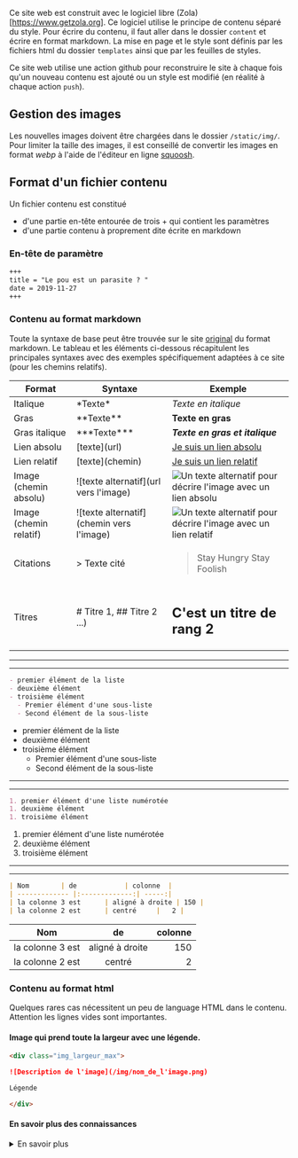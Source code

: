 
Ce site web est construit avec le logiciel libre (Zola)[https://www.getzola.org]. 
Ce logiciel utilise le principe de contenu séparé du style. Pour écrire du contenu, il faut aller dans le dossier `content` et écrire en format markdown. 
La mise en page et le style sont définis par les fichiers html du dossier `templates` ainsi que par les feuilles de styles. 

Ce site web utilise une action github pour reconstruire le site à chaque fois qu'un nouveau contenu est ajouté ou un style est modifié (en réalité à chaque action `push`).

## Gestion des images

Les nouvelles images doivent être chargées dans le dossier `/static/img/`. Pour limiter la taille des images, il est conseillé de convertir les images en format *webp* à l'aide de l'éditeur en ligne [squoosh](https://squoosh.app/editor).


## Format d'un fichier contenu

Un fichier contenu est constitué 
- d'une partie en-tête entourée de trois +  qui contient les paramètres
- d'une partie contenu à proprement dite écrite en markdown

### En-tête de paramètre

```md
+++
title = "Le pou est un parasite ? "
date = 2019-11-27
+++
```

### Contenu au format markdown

Toute la syntaxe de base peut être trouvée sur le site [original](https://daringfireball.net/projects/markdown/syntax) du format markdown. Le tableau et les éléments ci-dessous récapitulent les principales syntaxes avec des exemples spécifiquement adaptées à ce site (pour les chemins relatifs).

| Format                 | Syntaxe                                    | Exemple                                                                                                                   |
| ---------------------- | ------------------------------------------ | ------------------------------------------------------------------------------------------------------------------------- |
| Italique               | \*Texte\*                                  | *Texte en italique*                                                                                                       |
| Gras                   | \*\*Texte\*\*                              | **Texte en gras**                                                                                                         |
| Gras italique          | \*\*\*Texte\*\*\*                          | ***Texte en gras et italique***                                                                                           |
| Lien absolu            | \[texte\](url)                             | [Je suis un lien absolu](https://adrientaudiere.github.io/dgpoule)                                                        |
| Lien relatif           | \[texte\](chemin)                          | [Je suis un lien relatif](/connaissance)                                                                                 |
| Image (chemin absolu)  | \!\[texte alternatif\](url vers l'image)   | ![Un texte alternatif pour décrire l'image avec un lien absolu](https://adrientaudiere.github.io/dgpoule/img/logo_PP.png) |
| Image (chemin relatif) | \!\[texte alternatif\](chemin vers l'image)| ![Un texte alternatif pour décrire l'image avec un lien relatif](/img/nom_image.png)                                          |
| Citations              | \> Texte cité                              | <blockquote>Stay Hungry Stay Foolish</blockquote>                                                                         |
| Titres                 | \# Titre 1, \## Titre 2 ...)               | <h2>C'est un titre de rang 2</h2>                                                                                         |

---
---

```md
- premier élément de la liste
- deuxième élément
- troisième élément
  - Premier élément d'une sous-liste
  - Second élément de la sous-liste
```

- premier élément de la liste
- deuxième élément
- troisième élément
  - Premier élément d'une sous-liste
  - Second élément de la sous-liste

---
---

```md
1. premier élément d'une liste numérotée
1. deuxième élément
1. troisième élément
```

1. premier élément d'une liste numérotée
1. deuxième élément
1. troisième élément

---
---

```md
| Nom        | de            | colonne  |
| ------------- |:-------------:| -----:|
| la colonne 3 est      | aligné à droite | 150 |
| la colonne 2 est      | centré     |   2 |
```

| Nom        | de            | colonne  |
| ------------- |:-------------:| -----:|
| la colonne 3 est      | aligné à droite | 150 |
| la colonne 2 est      | centré     |   2 |


### Contenu au format html

Quelques rares cas nécessitent un peu de language HTML dans le contenu.
Attention les lignes vides sont importantes.

#### Image qui prend toute la largeur avec une légende. 

```md
<div class="img_largeur_max">

![Description de l'image](/img/nom_de_l'image.png)

Légende

</div>
```

#### En savoir plus des connaissances

<details>
    <summary>En savoir plus</summary>

Du texte d'explication.

### Sources Scientifiques

- Dupont et Dupond 2022
-  Roy, L, Taudière, A, Papaïx, J, et al. Evaluating the link between predation and pest control services in the mite world. Ecol Evol. 2020; 10: 9968 - 9980. https://doi.org/10.1002/ece3.6655

</details>
